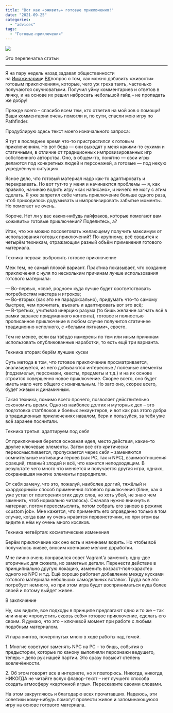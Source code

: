 ```yaml
---
title: "Вот как «оживить» готовые приключения!"
date: "2021-09-25"
categories: 
  - "advices"
tags: 
  - "Готовые-приключения"
---
```


![](https://cyborgsandmages.com/wp-content/uploads/2021/09/image-5.png)

Это перепечатка статьи

* * *

Я на пару недель назад задавал общественности на [Имажинарии](https://imaginaria.ru/p/kak-ozhivit-gotovye-priklyucheniya.html)и [ВК](https://vk.com/svolodgm?w=wall269733631_310)вопрос о том, как можно добавить «живости» готовым приключениям, которые, чего уж греха таить, частенько получаются скучноватыми. Получил уйму комментариев и ответов в личку, и на основе их решил набросать небольшой гайд – не пропадать же добру!

Прежде всего – спасибо всем тем, кто ответил на мой зов о помощи! Ваши комментарии очень помогли и, по сути, спасли мою игру по Pathfinder.

Продублирую здесь текст моего изначального запроса:

Я тут в последнее время что-то пристрастился к готовым приключениям. Но вот беда — они выходят у меня какими-то сухими и статичными, в отличие от традиционных импровизированных игр собственного авторства. Оно, в общем-то, понятно — свои игры делаются под конкретных людей и персонажей, а готовые — под некую усреднённую ситуацию.

Ясное дело, что готовый материал надо как-то адаптировать и перекраивать. Но вот тут-то у меня и начинаются проблемы — я, как правило, начинаю водить игру «как написано», и ничего не могу с этим сделать. Я уже запретил себе читать приключение больше одного раза, чтоб приходилось додумывать и импровизировать забытые моменты. Но помогает не очень.

Короче. Нет ли у вас каких-нибудь лайфхаков, которые помогают вам «оживить» готовые приключения? Поделитесь, а?

Итак, что же можно посоветовать желающему получить максимум от использования готовых приключений? По-крупному, всё сводится к четырём техникам, отражающим разный объём применения готового материала.

Техника первая: выбросить готовое приключение

Меж тем, не самый плохой вариант. Практика показывает, что создание приключения с нуля по нескольким причинам лучше использования готового материала:

— Во-первых, «своё, родное» куда лучше будет соответствовать потребностям мастера и игроков;  
— Во-вторых (как это не парадоксально), придумать что-то самому быстрее, чем прочитать, въехать и адаптировать вот это всё;  
— В-третьих, учитывая инерцию разума (то бишь желание загнать всё в рамки заранее придуманного контента), готовое и полностью прописанное приключение в любом случае получится статичнее традиционно неполного, с «белыми пятнами», своего.

Тем не менее, если вы твёрдо намерены по тем или иным причинам использовать опубликованные наработки, то есть ещё три варианта.

Техника вторая: берём лучшие куски

Суть метода в том, что готовое приключение просматривается, анализируется, из него добываются интересные / полезные элементы (подземелья, персонажи, квесты, предметы и т.д.) и на их основе строится совершенно новое приключение. Скорее всего, оно будет иметь мало чего общего с изначальным. Но зато оно, скорее всего, будет живым и динамичным.

Такая техника, помимо всего прочего, позволяет действительно сэкономить время. Одно из наиболее долгих и муторных дел – это подготовка статблоков и боевых энкаунтеров, и вот как раз этого добра в традиционных приключениях навалом, бери и пользуйся, за тебя уже всё заранее посчитали.

Техника третья: адаптируем под себя

От приключения берется основная идея, место действия, какие-то другие ключевые элементы. Затем всё это критически переосмысливается, пропускается через себя – заменяются сомнительные мотивации героев (как PC, так и NPC), взаимоотношения фракций, главный злодей и всё, что кажется неподходящим. В результате чего много что меняется и получается другая игра, однако, сохранившая многие элементы прародителя.

От себя замечу, что это, пожалуй, наиболее долгий, тяжёлый и «хардкорный» способ применения готового приключения (блин, как я уже устал от повторения этих двух слов, но хоть убей, не знаю чем заменить, чтоб нормально читалось). Сначала нужно вникнуть в материал, потом переосмыслить, потом собрать его заново в режиме «custom job». Мне кажется, что применять его оправданно только в том случае, когда вам ну очень нравится первоисточник, но при этом вы видите в нём ну очень много косяков.

Техника четвёртая: косметические изменения

Берём приключение как оно есть и начинаем водить. Но чтобы всё получилось живее, вносим кое-какие мелкие доработки.

Мне лично очень понравился совет Vagrant’а заменить одну-две вторичных для сюжета, но заметных детали. Перенести действие в принципиально другую локацию, изменить возраст-пол-характер одного из NPC и т.д. Ещё хорошо работает добавление между кусками готового материала небольших самодельных вставок. Труда всё это потребует немного, но при этом игра будет восприниматься куда более своей и потому выйдет живее.

В заключение

Ну, как видите, все подходы в принципе предлагают одно и то же – так или иначе «пропустить сквозь себя» готовое приключение, сделать его своим. Я думаю, что это – ключевой момент при работе с любым подобным материалом.

И пара хинтов, почерпнутых мною в ходе работы над темой.

1\. Многие советуют заменять NPC на PC – то бишь, события в предыстории, которые по канону выполняли персонажи ведущего, теперь – дело рук нашей партии. Это сразу повысит степень вовлечённости.

2\. Об этом говорят все в интернете, но я повторюсь. Никогда, никогда, НИКОГДА не читайте вслух флавор-текст – нет лучшего способа создать атмосферу «картонной игры». Перескажите своими словами.

На этом закругляюсь и благодарю всех прочитавших. Надеюсь, эти советики кому-нибудь помогут провести живое и запоминающуюся игру на основе готового материала.
